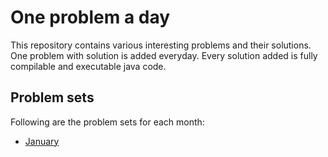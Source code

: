 # One problem a day
This repository contains various interesting problems and their solutions.
One problem with solution is added everyday. Every solution added is fully compilable and executable java code.

## Problem sets
Following are the problem sets for each month:
- [January](https://github.com/shivanshsingh/code-everyday/blob/master/january/January.md)

